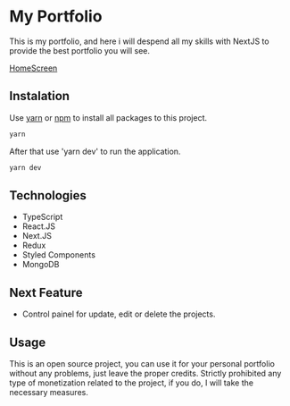 # My Portfolio

This is my portfolio, and here i will despend all my skills with NextJS to provide the best portfolio you will see.

[HomeScreen](https://res.cloudinary.com/decridgw4/image/upload/v1649201484/Portfolio_1_zacy5o.png)

## Instalation

Use [yarn](https://yarnpkg.com/) or [npm](https://www.npmjs.com/) to install all packages to this project.

```bash
yarn
```

After that use 'yarn dev' to run the application.

```bash
yarn dev
```

## Technologies

- TypeScript
- React.JS
- Next.JS
- Redux
- Styled Components
- MongoDB

## Next Feature

- Control painel for update, edit or delete the projects.

## Usage

This is an open source project, you can use it for your personal portfolio without any problems, just leave the proper credits.
Strictly prohibited any type of monetization related to the project, if you do, I will take the necessary measures.
